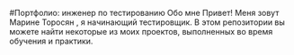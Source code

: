 #Портфолио: инженер по тестированию
Обо мне
Привет! Меня зовут Марине Торосян , я начинающий тестировщик.
В этом репозитории вы можете найти некоторые из моих проектов, выполненных во время обучения и практики.
